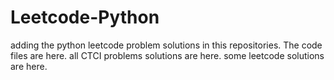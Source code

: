 # Leetcode-Python
adding the python leetcode problem solutions in this repositories. 
The code files are here.
all CTCI problems solutions are here.
some leetcode solutions are here.

























































































































































































































































































































































































































